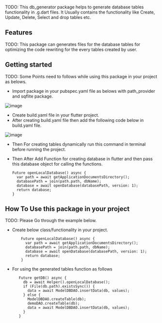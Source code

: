 TODO: This db_generator package helps to generate database tables functionality in .g.dart files.
It Usually contains the functionality like Create, Update, Delete, Select and drop tables etc.

## Features

TODO: This package can generates files for the database tables for optimizing the code rewriting for
 the every tables created by user.


## Getting started

TODO: Some Points need to follows while using this package in your project as belows.
- Import package in your pubspec.yaml file as belows with path_provider and sqflite package.

 ![image](https://user-images.githubusercontent.com/49361315/159474659-94ba3616-03f4-49a0-b71c-e30e8467ee57.png)

- Create build.yaml file in your flutter project.
- After creating build.yaml file then add the following code below in build.yaml file.

![image](https://user-images.githubusercontent.com/49361315/159474712-3255280f-6c8b-43d6-9f0f-a0af8a2f52d1.png)


- Then For creating tables dynamically run this command in terminal before running the project.
- Then After Add Function for creating database in flutter and then pass this database object for
calling the functions.

      Future openLocalDatabase() async {
        var path = await getApplicationDocumentsDirectory();
        databasePath = join(path.path, dbName);
        database = await openDatabase(databasePath, version: 1);
        return database;
      }


## How To Use this package in your project

TODO: Please Go through the example below.

- Create below class/functionality in your project.

          Future openLocalDatabase() async {
            var path = await getApplicationDocumentsDirectory();
            databasePath = join(path.path, dbName);
            database = await openDatabase(databasePath, version: 1);
            return database;
          }

- For using the generated tables function as follows

         Future getDB() async {
           db = await Helper().openLocalDatabase();
           if (File(db.path).existsSync()) {
             data = await ModelDBDAO.insertData(db, values);
           } else {
             ModelDBDAO.createTable(db);
             demoDAO.createTable(db);
             data = await ModelDBDAO.insertData(db, values);
           }
         }

